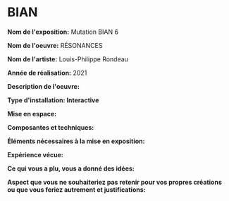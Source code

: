 # BIAN
**Nom de l'exposition:**
Mutation BIAN 6

**Nom de l'oeuvre:**
RÉSONANCES

**Nom de l'artiste:**
Louis-Philippe Rondeau

**Année de réalisation:**
2021

**Description de l'oeuvre:**

**Type d'installation: Interactive**

**Mise en espace:**

**Composantes et techniques:**

**Éléments nécessaires à la mise en exposition:**

**Expérience vécue:**

**Ce qui vous a plu, vous a donné des idées:**

**Aspect que vous ne souhaiteriez pas retenir pour vos propres créations ou que vous feriez autrement et justifications:**
